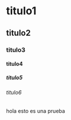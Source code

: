 # titulo1
## titulo2
### titulo3
#### titulo4
##### titulo5
###### titulo6

hola esto es una prueba
